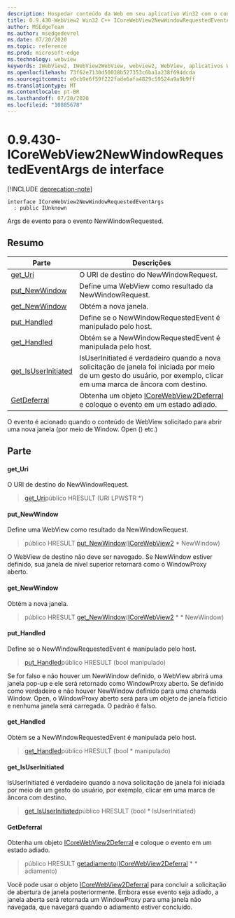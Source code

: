 ```yaml
---
description: Hospedar conteúdo da Web em seu aplicativo Win32 com o controle WebView2 do Microsoft Edge
title: 0.9.430-WebView2 Win32 C++ ICoreWebView2NewWindowRequestedEventArgs
author: MSEdgeTeam
ms.author: msedgedevrel
ms.date: 07/20/2020
ms.topic: reference
ms.prod: microsoft-edge
ms.technology: webview
keywords: IWebView2, IWebView2WebView, webview2, WebView, aplicativos Win32, Win32, Edge, ICoreWebView2, ICoreWebView2Host, controle do navegador, HTML Edge
ms.openlocfilehash: 73f62e7130d50028b527353c6ba1a238f694dcda
ms.sourcegitcommit: e0cb9e6f59f222fade6afa4829c59524a9a9b9ff
ms.translationtype: MT
ms.contentlocale: pt-BR
ms.lasthandoff: 07/20/2020
ms.locfileid: "10885678"
---
```

# 0.9.430-ICoreWebView2NewWindowRequestedEventArgs de interface 

[!INCLUDE [deprecation-note](../../includes/deprecation-note.md)]

```
interface ICoreWebView2NewWindowRequestedEventArgs
  : public IUnknown
```

Args de evento para o evento NewWindowRequested.

## Resumo

 Parte                        | Descrições
--------------------------------|---------------------------------------------
[get_Uri](#get_uri) | O URI de destino do NewWindowRequest.
[put_NewWindow](#put_newwindow) | Define uma WebView como resultado da NewWindowRequest.
[get_NewWindow](#get_newwindow) | Obtém a nova janela.
[put_Handled](#put_handled) | Define se o NewWindowRequestedEvent é manipulado pelo host.
[get_Handled](#get_handled) | Obtém se a NewWindowRequestedEvent é manipulada pelo host.
[get_IsUserInitiated](#get_isuserinitiated) | IsUserInitiated é verdadeiro quando a nova solicitação de janela foi iniciada por meio de um gesto do usuário, por exemplo, clicar em uma marca de âncora com destino.
[GetDeferral](#getdeferral) | Obtenha um objeto [ICoreWebView2Deferral](ICoreWebView2Deferral.md) e coloque o evento em um estado adiado.

O evento é acionado quando o conteúdo de WebView solicitado para abrir uma nova janela (por meio de Window. Open () etc.)

## Parte

#### get_Uri 

O URI de destino do NewWindowRequest.

> [get_Uri](#get_uri)público HRESULT (URI LPWSTR *)

#### put_NewWindow 

Define uma WebView como resultado da NewWindowRequest.

> público HRESULT [put_NewWindow](#put_newwindow)([ICoreWebView2](ICoreWebView2.md) * NewWindow)

O WebView de destino não deve ser navegado. Se NewWindow estiver definido, sua janela de nível superior retornará como o WindowProxy aberto.

#### get_NewWindow 

Obtém a nova janela.

> público HRESULT [get_NewWindow](#get_newwindow)([ICoreWebView2](ICoreWebView2.md) * * NewWindow)

#### put_Handled 

Define se o NewWindowRequestedEvent é manipulado pelo host.

> [put_Handled](#put_handled)público HRESULT (bool manipulado)

Se for falso e não houver um NewWindow definido, o WebView abrirá uma janela pop-up e ele será retornado como WindowProxy aberto. Se definido como verdadeiro e não houver NewWindow definido para uma chamada Window. Open, o WindowProxy aberto será para um objeto de janela fictício e nenhuma janela será carregada. O padrão é falso.

#### get_Handled 

Obtém se a NewWindowRequestedEvent é manipulada pelo host.

> [get_Handled](#get_handled)público HRESULT (bool * manipulado)

#### get_IsUserInitiated 

IsUserInitiated é verdadeiro quando a nova solicitação de janela foi iniciada por meio de um gesto do usuário, por exemplo, clicar em uma marca de âncora com destino.

> [get_IsUserInitiated](#get_isuserinitiated)público HRESULT (bool * IsUserInitiated)

#### GetDeferral 

Obtenha um objeto [ICoreWebView2Deferral](ICoreWebView2Deferral.md) e coloque o evento em um estado adiado.

> público HRESULT [getadiamento](#getdeferral)([ICoreWebView2Deferral](ICoreWebView2Deferral.md) * * adiamento)

Você pode usar o objeto [ICoreWebView2Deferral](ICoreWebView2Deferral.md) para concluir a solicitação de abertura de janela posteriormente. Embora esse evento seja adiado, a janela aberta será retornada um WindowProxy para uma janela não navegada, que navegará quando o adiamento estiver concluído.

